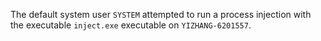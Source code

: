 The default system user `SYSTEM` attempted to run a process injection with the executable `inject.exe` executable on `YIZHANG-6201557`.